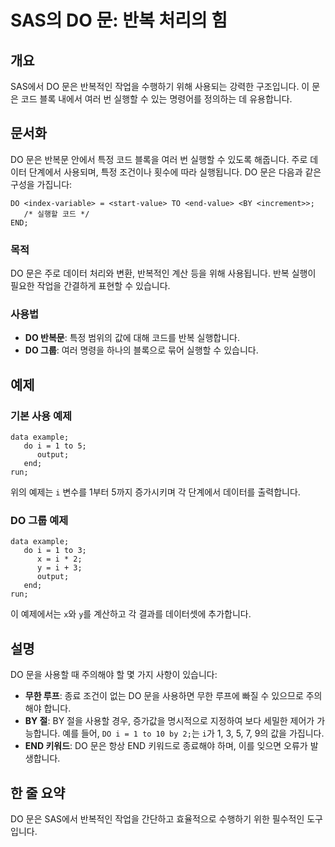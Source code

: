 <!--
Meta Description: # SAS의 DO 문: 반복 처리의 힘 ## 개요 SAS에서 DO 문은 반복적인 작업을 수행하기 위해 사용되는 강력한 구조입니다. 이 문은 코드 블록 내에서 여러 번 실행할 수 있는 명령어를 정의하는 데 유용합니다. ## 문서화 DO 문은 반복문 안에서 특정 코드 블록...
Meta Keywords: end, 실행할, 반복적인, 작업을, sas
-->

# SAS의 DO 문: 반복 처리의 힘

## 개요
SAS에서 DO 문은 반복적인 작업을 수행하기 위해 사용되는 강력한 구조입니다. 이 문은 코드 블록 내에서 여러 번 실행할 수 있는 명령어를 정의하는 데 유용합니다.

## 문서화
DO 문은 반복문 안에서 특정 코드 블록을 여러 번 실행할 수 있도록 해줍니다. 주로 데이터 단계에서 사용되며, 특정 조건이나 횟수에 따라 실행됩니다. DO 문은 다음과 같은 구성을 가집니다:

```sas
DO <index-variable> = <start-value> TO <end-value> <BY <increment>>;
   /* 실행할 코드 */
END;
```

### 목적
DO 문은 주로 데이터 처리와 변환, 반복적인 계산 등을 위해 사용됩니다. 반복 실행이 필요한 작업을 간결하게 표현할 수 있습니다.

### 사용법
- **DO 반복문**: 특정 범위의 값에 대해 코드를 반복 실행합니다.
- **DO 그룹**: 여러 명령을 하나의 블록으로 묶어 실행할 수 있습니다.

## 예제
### 기본 사용 예제

```sas
data example;
   do i = 1 to 5;
      output;
   end;
run;
```
위의 예제는 `i` 변수를 1부터 5까지 증가시키며 각 단계에서 데이터를 출력합니다.

### DO 그룹 예제

```sas
data example;
   do i = 1 to 3;
      x = i * 2;
      y = i + 3;
      output;
   end;
run;
```
이 예제에서는 `x`와 `y`를 계산하고 각 결과를 데이터셋에 추가합니다.

## 설명
DO 문을 사용할 때 주의해야 할 몇 가지 사항이 있습니다:
- **무한 루프**: 종료 조건이 없는 DO 문을 사용하면 무한 루프에 빠질 수 있으므로 주의해야 합니다.
- **BY 절**: BY 절을 사용할 경우, 증가값을 명시적으로 지정하여 보다 세밀한 제어가 가능합니다. 예를 들어, `DO i = 1 to 10 by 2;`는 `i`가 1, 3, 5, 7, 9의 값을 가집니다.
- **END 키워드**: DO 문은 항상 END 키워드로 종료해야 하며, 이를 잊으면 오류가 발생합니다.

## 한 줄 요약
DO 문은 SAS에서 반복적인 작업을 간단하고 효율적으로 수행하기 위한 필수적인 도구입니다.